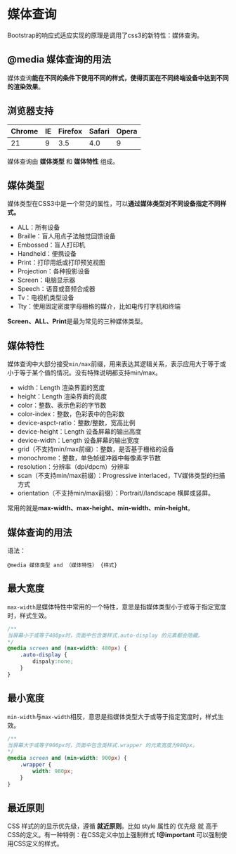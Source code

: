 # 媒体查询

Bootstrap的响应式适应实现的原理是调用了css3的新特性：媒体查询。

## @media 媒体查询的用法

媒体查询**能在不同的条件下使用不同的样式，使得页面在不同终端设备中达到不同的渲染效果**。

## 浏览器支持

| Chrome | IE | Firefox | Safari | Opera
| :----- | :- | :------ | :----- |:-----
| 21     | 9  |  3.5    |  4.0   | 9

媒体查询由 **媒体类型** 和 **媒体特性** 组成。

## 媒体类型

媒体类型在CSS3中是一个常见的属性，可以**通过媒体类型对不同设备指定不同样式。**

* ALL：所有设备
* Braille：盲人用点子法触觉回馈设备
* Embossed：盲人打印机
* Handheld：便携设备
* Print：打印用纸或打印预览视图
* Projection：各种投影设备
* Screen：电脑显示器
* Speech：语音或音频合成器
* Tv：电视机类型设备
* Tty：使用固定密度字母栅格的媒介，比如电传打字机和终端
  
**Screen、ALL、Print**是最为常见的三种媒体类型。

## 媒体特性

媒体查询中大部分接受`min/max`前缀，用来表达其逻辑关系，表示应用大于等于或小于等于某个值的情况。没有特殊说明都支持min/max。

* width：Length 渲染界面的宽度
* height：Length 渲染界面的高度
* color：整数、表示色彩的字节数
* color-index：整数，色彩表中的色彩数
* device-aspct-ratio：整数/整数，宽高比例
* device-height：Length 设备屏幕的输出高度
* device-width：Length 设备屏幕的输出宽度
* grid（不支持min/max前缀）：整数，是否基于栅格的设备
* monochrome：整数，单色帧缓冲器中每像素字节数
* resolution：分辨率（dpi/dpcm）分辨率
* scan（不支持min/max前缀）：Progressive interlaced，TV媒体类型的扫描方式
* orientation（不支持min/max前缀）：Portrait//landscape 横屏或竖屏。

常用的就是**max-width、max-height、min-width、min-height**。

## 媒体查询的用法

语法：
    
    @media 媒体类型 and （媒体特性） {样式}

## 最大宽度

`max-width`是媒体特性中常用的一个特性，意思是指媒体类型小于或等于指定宽度时，样式生效。

``` css
/**
当屏幕小于或等于480px时，页面中包含类样式.auto-display 的元素都会隐藏。
*/
@media screen and (max-width: 480px) {
    .auto-display {
        dispaly:none;
    }
}
```

## 最小宽度

`min-width`与`max-width`相反，意思是指媒体类型大于或等于指定宽度时，样式生效。

``` css
/**
当屏幕大于或等于900px时，页面中包含类样式.wrapper 的元素宽度为980px。
*/
@media screen and (min-width: 900px) {
    .wrapper {
        width: 980px;
    }
}
```

## 最近原则

CSS 样式的的显示优先级，遵循 **就近原则**。比如 style 属性的 优先级 就 高于 CSS的定义。有一种特例：在CSS定义中加上强制样式 **!@important** 可以强制使用CSS定义的样式。





